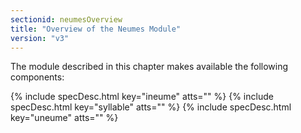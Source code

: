 ```yaml
---
sectionid: neumesOverview
title: "Overview of the Neumes Module"
version: "v3"
---
```





The module described in this chapter makes available the following components:



{% include specDesc.html key="ineume" atts="" %}
{% include specDesc.html key="syllable" atts="" %}
{% include specDesc.html key="uneume" atts="" %}






